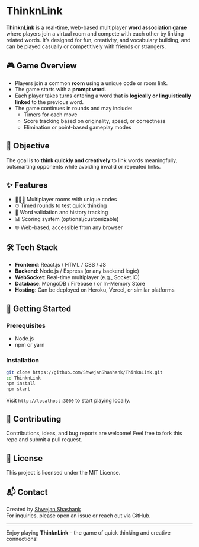 # ThinknLink

**ThinknLink** is a real-time, web-based multiplayer **word association game** where players join a virtual room and compete with each other by linking related words. It’s designed for fun, creativity, and vocabulary building, and can be played casually or competitively with friends or strangers.

## 🎮 Game Overview

- Players join a common **room** using a unique code or room link.
- The game starts with a **prompt word**.
- Each player takes turns entering a word that is **logically or linguistically linked** to the previous word.
- The game continues in rounds and may include:
  - Timers for each move
  - Score tracking based on originality, speed, or correctness
  - Elimination or point-based gameplay modes

## 🧠 Objective

The goal is to **think quickly and creatively** to link words meaningfully, outsmarting opponents while avoiding invalid or repeated links.

## ✨ Features

- 🧑‍🤝‍🧑 Multiplayer rooms with unique codes
- ⏱ Timed rounds to test quick thinking
- 💬 Word validation and history tracking
- 📊 Scoring system (optional/customizable)
- 🌐 Web-based, accessible from any browser

## 🛠 Tech Stack

- **Frontend**: React.js / HTML / CSS / JS
- **Backend**: Node.js / Express (or any backend logic)
- **WebSocket**: Real-time multiplayer (e.g., Socket.IO)
- **Database**: MongoDB / Firebase / or In-Memory Store
- **Hosting**: Can be deployed on Heroku, Vercel, or similar platforms

## 🚀 Getting Started

### Prerequisites

- Node.js
- npm or yarn

### Installation

```bash
git clone https://github.com/ShwejanShashank/ThinknLink.git
cd ThinknLink
npm install
npm start
```

Visit `http://localhost:3000` to start playing locally.

## 🤝 Contributing

Contributions, ideas, and bug reports are welcome! Feel free to fork this repo and submit a pull request.

## 📄 License

This project is licensed under the MIT License.

## 📬 Contact

Created by [Shwejan Shashank](https://github.com/ShwejanShashank)  
For inquiries, please open an issue or reach out via GitHub.

---

Enjoy playing **ThinknLink** – the game of quick thinking and creative connections!
